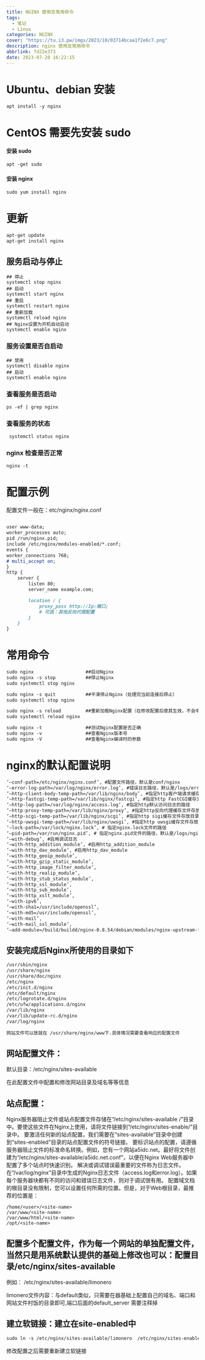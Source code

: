 ```yaml
---
title: NGINX 使用及常用命令
tags:
  - 笔记
  - Linux
categories: NGINX
cover: "https://tu.i3.pw/imgs/2023/10/03714bcaa1f2e6c7.png"
description: nginx 使用及常用命令
abbrlink: fd22e373
date: 2023-07-28 16:22:15
---
```

# Ubuntu、debian 安装
```markdown
apt install -y nginx 
```
# CentOS 需要先安装 sudo
#### 安装 sudo
```markdown
apt -get sudo
```
#### 安装 nginx
```markdown
sudo yum install nginx
```
# 更新
```markdown
apt-get update
apt-get install nginx
```
## 服务启动与停止
```shell
## 停止
systemctl stop nginx
## 启动
systemctl start nginx
## 重启
systemctl restart nginx
## 重新加载
systemctl reload nginx
## Nginx设置为开机自动启动
systemctl enable nginx
```
### 服务设置是否自启动
```shell
## 禁用
systemctl disable nginx
## 启动
systemctl enable nginx
```
### 查看服务是否启动
```shell
ps -ef | grep nginx
```
### 查看服务的状态
```shell
 systemctl status nginx
```
### nginx 检查是否正常
```shell
nginx -t
```

# 配置示例
配置文件一般在：etc/nginx/nginx.conf
```markdown

user www-data;
worker_processes auto;
pid /run/nginx.pid;
include /etc/nginx/modules-enabled/*.conf;
events {
worker_connections 768;
# multi_accept on;
}
http {
    server {
        listen 80;
        server_name example.com;

        location / {
            proxy_pass http://Ip:端口;
            # 可选：其他反向代理配置
        }
    }
}

```

#  常用命令
```markdown
sudo nginx                   ##启动Nginx
sudo nginx -s stop           ##停止Nginx
sudo systemctl stop nginx

sudo nginx -s quit           ##平滑停止Nginx（处理完当前连接后停止）
sudo systemctl stop nginx

sudo nginx -s reload         ##重新加载Nginx配置（在修改配置后使其生效，不会中断连接）
sudo systemctl reload nginx

sudo nginx -t                ##测试Nginx配置是否正确
sudo nginx -v                ##查看Nginx版本号
sudo nginx -V                ##查看Nginx编译时的参数
```
# nginx的默认配置说明
```markdown
‘–conf-path=/etc/nginx/nginx.conf’, #配置文件路径，默认是conf/nginx
‘–error-log-path=/var/log/nginx/error.log’, #错误日志路径，默认是/logs/error.log
‘–http-client-body-temp-path=/var/lib/nginx/body’, #指定http客户端请求缓存文件存放目录的路径
‘–http-fastcgi-temp-path=/var/lib/nginx/fastcgi’, #指定http FastCGI缓存文件存放目录的路径
‘–http-log-path=/var/log/nginx/access.log’, #指定http默认访问日志的路径
‘–http-proxy-temp-path=/var/lib/nginx/proxy’, #指定http反向代理缓存文件存放目录
‘–http-scgi-temp-path=/var/lib/nginx/scgi’, #指定http sigi缓存文件存放目录的路径
‘–http-uwsgi-temp-path=/var/lib/nginx/uwsgi’, #指定http uwsgi缓存文件存放目录的路径
‘–lock-path=/var/lock/nginx.lock’, # 指定nginx.lock文件的路径
‘–pid-path=/var/run/nginx.pid’, # 指定nginx.pid文件的路径，默认是/logs/nginx.pid
‘–with-debug’, #启用调试日志
‘–with-http_addition_module’, #启用http_addition_module
‘–with-http_dav_module’, #启用http_dav_module
‘–with-http_geoip_module’,
‘–with-http_gzip_static_module’,
‘–with-http_image_filter_module’,
‘–with-http_realip_module’,
‘–with-http_stub_status_module’,
‘–with-http_ssl_module’,
‘–with-http_sub_module’,
‘–with-http_xslt_module’,
‘–with-ipv6’,
‘–with-sha1=/usr/include/openssl’,
‘–with-md5=/usr/include/openssl’,
‘–with-mail’,
‘–with-mail_ssl_module’,
‘–add-module=/build/buildd/nginx-0.8.54/debian/modules/nginx-upstream-fair’
```
## 安装完成后Nginx所使用的目录如下
```markdown
/usr/sbin/nginx
/usr/share/nginx
/usr/share/doc/nginx
/etc/nginx
/etc/init.d/nginx
/etc/default/nginx
/etc/logrotate.d/nginx
/etc/ufw/applications.d/nginx
/var/lib/nginx
/var/lib/update-rc.d/nginx
/var/log/nginx
 
网站文件可以放就在 /usr/share/nginx/www下.具体情况需要查看响应的配置文件
```
## 网站配置文件：
默认目录：/etc/nginx/sites-available

在此配置文件中配置和修改网站目录及域名等等信息

## 站点配置：
Nginx服务器阻止文件或站点配置文件存储在“/etc/nginx/sites-available /”目录中。要使这些文件在Nginx上使用，请将文件链接到“/etc/nginx/sites-enable/”目录中。
要激活任何新的站点配置，我们需要在“sites-available”目录中创建到“sites-enabled”目录的站点配置文件的符号链接。
要标识站点的配置，请遵循服务器阻止文件的标准命名转换。例如，您有一个网站a5idc.net。最好将文件创建为“/etc/nginx/sites-available/a5idc.net.conf”，以便在Nginx Web服务器中配置了多个站点时快速识别。
解决或调试错误最重要的文件称为日志文件。在“/var/log/nginx”目录中生成的Nginx日志文件（access.log和error.log）。如果每个服务器块都有不同的访问和错误日​​志文件，则对于调试很有用。
配置域文档的根目录没有限制，您可以设置任何所需的位置。但是，对于Web根目录，最推荐的位置是：
```
/home/<user>/<site-name>
/var/www/<site-name>
/var/www/html/<site-name>
/opt/<site-name>
```
## 配置多个配置文件，作为每一个网站的单独配置文件，当然只是用系统默认提供的基础上修改也可以：配置目录/etc/nginx/sites-available
例如： /etc/nginx/sites-available/limonero

limonero文件内容：与default类似，只需要在器基础上配置自己的域名、端口和网站文件村饭的目录即可,端口后面的default_server 需要注释掉
## 建立软链接：建立在site-enabled中
```markdown
sudo ln -s /etc/nginx/sites-available/limonero  /etc/nginx/sites-enabled/
```
修改配置之后需要重新建立软链接